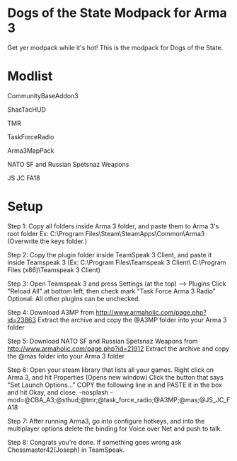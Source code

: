 Dogs of the State Modpack for Arma 3
====================================

Get yer modpack while it's hot! This is the modpack for Dogs of the State.

Modlist
=======
CommunityBaseAddon3

ShacTacHUD

TMR

TaskForceRadio

Arma3MapPack

NATO SF and Russian Spetsnaz Weapons

JS JC FA18

Setup
=====

Step 1: Copy all folders inside Arma 3 folder, and paste them to Arma 3's root folder 
Ex: C:\Program Files\Steam\SteamApps\Common\Arma3\
(Overwrite the keys folder.)

Step 2: Copy the plugin folder inside TeamSpeak 3 Client, and paste it inside
Teamspeak 3 (Ex: C:\Program Files\Teamspeak 3 Client\ <OR> C:\Program Files (x86)\Teamspeak 3 Client\)

Step 3: Open Teamspeak 3 and press Settings (at the top) --> Plugins
Click "Reload All" at bottom left, then check mark "Task Force Arma 3 Radio"
Optional: All other plugins can be unchecked.

Step 4: Download A3MP from http://www.armaholic.com/page.php?id=23863
Extract the archive and copy the @A3MP folder into your Arma 3 folder

Step 5: Download NATO SF and Russian Spetsnaz Weapons from http://www.armaholic.com/page.php?id=21912
Extract the archive and copy the @mas folder into your Arma 3 folder

Step 6: Open your steam library that lists all your games.
Right click on Arma 3, and hit Properties (Opens new window)
Click the button that says "Set Launch Options..."
COPY the following line in and PASTE it in the box and hit Okay, and close.
-nosplash -mod=@CBA_A3;@sthud;@tmr;@task_force_radio;@A3MP;@mas;@JS_JC_FA18

Step 7: After running Arma3, go into configure hotkeys, and into the multiplayer options
delete the binding for Voice over Net and push to talk.

Step 8: Congrats you're done. If something goes wrong ask Chessmaster42(Joseph) in TeamSpeak.